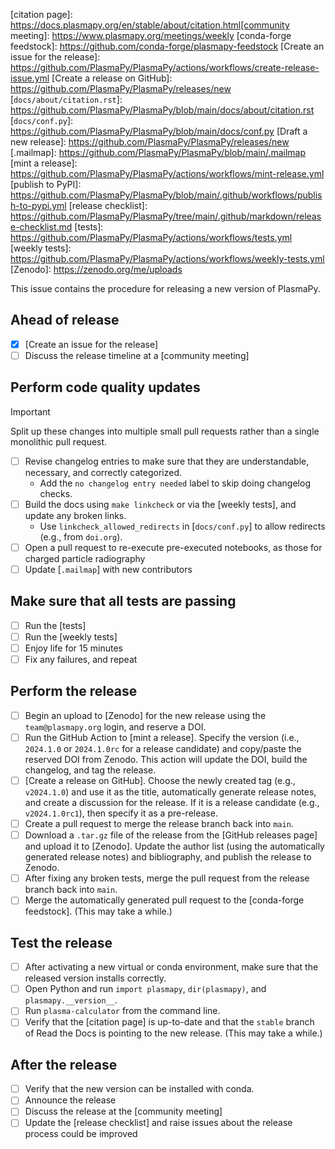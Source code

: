 [citation page]: https://docs.plasmapy.org/en/stable/about/citation.html[community meeting]: https://www.plasmapy.org/meetings/weekly
[conda-forge feedstock]: https://github.com/conda-forge/plasmapy-feedstock
[Create an issue for the release]: https://github.com/PlasmaPy/PlasmaPy/actions/workflows/create-release-issue.yml
[Create a release on GitHub]: https://github.com/PlasmaPy/PlasmaPy/releases/new
[`docs/about/citation.rst`]: https://github.com/PlasmaPy/PlasmaPy/blob/main/docs/about/citation.rst
[`docs/conf.py`]: https://github.com/PlasmaPy/PlasmaPy/blob/main/docs/conf.py
[Draft a new release]: https://github.com/PlasmaPy/PlasmaPy/releases/new
[.mailmap]: https://github.com/PlasmaPy/PlasmaPy/blob/main/.mailmap
[mint a release]: https://github.com/PlasmaPy/PlasmaPy/actions/workflows/mint-release.yml
[publish to PyPI]: https://github.com/PlasmaPy/PlasmaPy/blob/main/.github/workflows/publish-to-pypi.yml
[release checklist]: https://github.com/PlasmaPy/PlasmaPy/tree/main/.github/markdown/release-checklist.md
[tests]: https://github.com/PlasmaPy/PlasmaPy/actions/workflows/tests.yml
[weekly tests]: https://github.com/PlasmaPy/PlasmaPy/actions/workflows/weekly-tests.yml
[Zenodo]: https://zenodo.org/me/uploads

This issue contains the procedure for releasing a new version of PlasmaPy.

## Ahead of release

 - [x] [Create an issue for the release]
 - [ ] Discuss the release timeline at a [community meeting]

<!--

We have had less need of a feature freeze as the package has become more mature, but we may wish to add this back in the future.

 - [ ] About three weeks before a minor or major release, announce that a feature freeze will occur one week before the anticipated release date. Only pull requests with a limited scope that do not significantly change functionality should be merged during the feature freeze.

 - [ ] Begin a code freeze about two weekdays before a release. Only bugfixes and pull requests that are directly related to the release should be merged during the code freeze.

-->

## Perform code quality updates

> [!IMPORTANT]
> Split up these changes into multiple small pull requests rather than a single monolithic pull request.

 - [ ] Revise changelog entries to make sure that they are understandable, necessary, and correctly categorized.
   - Add the `no changelog entry needed` label to skip doing changelog checks.
 - [ ] Build the docs using `make linkcheck` or via the [weekly tests], and update any broken links.
   - Use `linkcheck_allowed_redirects` in [`docs/conf.py`] to allow redirects (e.g., from `doi.org`).
 - [ ] Open a pull request to re-execute pre-executed notebooks, as those for charged particle radiography <!-- automate this step? -->
 - [ ] Update [`.mailmap`] with new contributors <!-- delete this file? -->

## Make sure that all tests are passing

 - [ ] Run the [tests]
 - [ ] Run the [weekly tests]
 - [ ] Enjoy life for 15 minutes
 - [ ] Fix any failures, and repeat

<!-- Add badges here for the tests & weekly tests? -->

## Perform the release

 - [ ] Begin an upload to [Zenodo] for the new release using the `team@plasmapy.org` login, and reserve a DOI.
 - [ ] Run the GitHub Action to [mint a release]. Specify the version (i.e., `2024.1.0` or `2024.1.0rc` for a release candidate) and copy/paste the reserved DOI from Zenodo.  This action will update the DOI, build the changelog, and tag the release.
 - [ ] [Create a release on GitHub]. Choose the newly created tag (e.g., `v2024.1.0`) and use it as the title, automatically generate release notes, and create a discussion for the release. If it is a release candidate (e.g., `v2024.1.0rc1`), then specify it as a pre-release.
 - [ ] Create a pull request to merge the release branch back into `main`. <!-- Automate this step? -->
 - [ ] Download a `.tar.gz` file of the release from the [GitHub releases page] and upload it to [Zenodo]. Update the author list (using the automatically generated release notes) and bibliography, and publish the release to Zenodo.
 - [ ] After fixing any broken tests, merge the pull request from the release branch back into `main`.
 - [ ] Merge the automatically generated pull request to the [conda-forge feedstock]. (This may take a while.)

## Test the release

 - [ ] After activating a new virtual or conda environment,  make sure that the released version installs correctly.
 - [ ] Open Python and run `import plasmapy`, `dir(plasmapy)`, and `plasmapy.__version__`.
 - [ ] Run `plasma-calculator` from the command line.
 - [ ] Verify that the [citation page] is up-to-date and that the `stable` branch of Read the Docs is pointing to the new release. (This may take a while.)

## After the release

 - [ ] Verify that the new version can be installed with conda.
 - [ ] Announce the release
 - [ ] Discuss the release at the [community meeting]
 - [ ] Update the [release checklist] and raise issues about the release process could be improved
